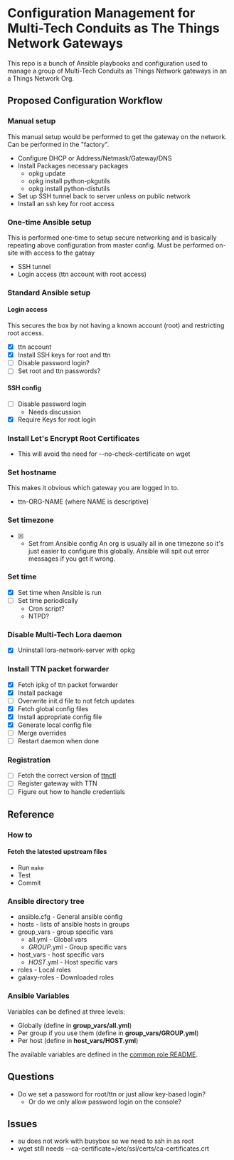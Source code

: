 # Configuration Management for Multi-Tech Conduits as The Things Network Gateways

This repo is a bunch of Ansible playbooks and configuration used to
manage a group of Multi-Tech Conduits as Things Network gateways in an
a Things Network Org.

## Proposed Configuration Workflow
### Manual setup
This manual setup would be performed to get the gateway on the
network.  Can be performed in the "factory".
+ Configure DHCP or Address/Netmask/Gateway/DNS
+ Install Packages necessary packages
    + opkg update
	+ opkg install python-pkgutils
	+ opkg install python-distutils
+ Set up SSH tunnel back to server unless on public network
+ Install an ssh key for root access
### One-time Ansible setup
This is performed one-time to setup secure networking and is basically
repeating above configuration from master config.  Must be performed
on-site with access to the gateay
+ SSH tunnel
+ Login access (ttn account with root access)
### Standard Ansible setup
#### Login access
This secures the box by not having a known account (root) and
restricting root access.
+ [X] ttn account
+ [X] Install SSH keys for root and ttn
+ [ ] Disable password login?
+ [ ] Set root and ttn passwords?
#### SSH config
+ [ ] Disable password login
    + Needs discussion
+ [X] Require Keys for root login
### Install Let's Encrypt Root Certificates
+ This will avoid the need for --no-check-certificate on wget
### Set hostname
This makes it obvious which gateway you are logged in to.
+ ttn-ORG-NAME (where NAME is descriptive)
### Set timezone
+ [X] - Set from Ansible config
An org is usually all in one timezone so it's just easier to configure
this globally.  Ansible will spit out error messages if you get it wrong.
### Set time
+ [X] Set time when Ansible is run
+ [ ] Set time periodically
   + Cron script?
   + NTPD?
### Disable Multi-Tech Lora daemon
+ [X] Uninstall lora-network-server with opkg
### Install TTN packet forwarder
+ [X] Fetch ipkg of ttn packet forwarder
+ [X] Install package
+ [ ] Overwrite init.d file to not fetch updates
+ [X] Fetch global config files
+ [X] Install appropriate config file
+ [X] Generate local config file
+ [ ] Merge overrides
+ [ ] Restart daemon when done

### Registration
+ [ ] Fetch the correct version of [ttnctl](https://www.thethingsnetwork.org/docs/network/cli/quick-start.html#device-management)
+ [ ] Register gateway with TTN
+ [ ] Figure out how to handle credentials

## Reference

### How to
#### Fetch the latested upstream files
+ Run ```make```
+ Test
+ Commit

### Ansible directory tree
+ ansible.cfg - General ansible config
+ hosts - lists of ansible hosts in groups
+ group_vars - group specific vars
    + all.yml - Global vars
    + *GROUP*.yml - Group specific vars
+ host_vars - host specific vars
    + *HOST*.yml - Host specific vars
+ roles - Local roles
+ galaxy-roles - Downloaded roles

### Ansible Variables
Variables can be defined at three levels:
+ Globally (define in **group_vars/all.yml**)
+ Per group if you use them (define in **group_vars/GROUP.yml**)
+ Per host (define in **host_vars/HOST.yml**)

The available variables are defined in the [common role README](roles/common/README.md).

## Questions
+ Do we set a password for root/ttn or just allow key-based login?
    + Or do we only allow password login on the console?

## Issues
+ su does not work with busybox so we need to ssh in as root
+ wget still needs --ca-certificate=/etc/ssl/certs/ca-certificates.crt

